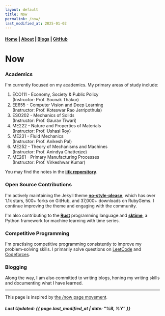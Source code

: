 ```yaml
---
layout: default
title: Now
permalink: /now/
last_modified_at: 2025-01-02
---
```


#### [Home](/) | [About](/about/) | [Blogs](/blogs/) | [GitHub](https://github.com/tanvincible)

# Now

### Academics
I'm currently focused on my academics. My primary areas of study include:

1. ECO111 - Economy, Society & Public Policy  
(Instructor: Prof. Sounak Thakur)
2. EE655 - Computer Vision and Deep Learning  
(Instructor: Prof. Koteswar Rao Jerripothula)
3. ESO202 - Mechanics of Solids  
(Instructor: Prof. Gaurav Tiwari)
4. ME222 - Nature and Properties of Materials  
(Instructor: Prof. Ushasi Roy)
5. ME231 - Fluid Mechanics  
(Instructor: Prof. Anikesh Pal)
6. ME252 - Theory of Mechanisms and Machines  
(Instructor: Prof. Anindya Chatterjee)
7. ME261 - Primary Manufacturing Processes  
(Instructor: Prof. Virkeshwar Kumar)

You may find the notes in the [**iitk reporsitory**](https://github.com/tanvincible/iitk).

### Open Source Contributions
I'm actively maintaining the Jekyll theme [**no-style-please**](https://github.com/riggraz/no-style-please), which has over 1.1k stars, 500+ forks on GitHub, and 37,000+ downloads on RubyGems. I continue improving the theme and engaging with the community.

I'm also contributing to the [**Rust**](https://github.com/rust-lang/rust/) programming language and [**sktime**](https://github.com/sktime/sktime), a Python framework for machine learning with time series.

### Competitive Programming
I'm practising competitive programming consistently to improve my problem-solving skills. I primarily solve questions on [LeetCode](https://leetcode.com/) and [Codeforces](https://codeforces.com/).

### Blogging
Along the way, I am also committed to writing blogs, honing my writing skills and documenting what I have learned.

---

This page is inspired by [the /now page movement](https://nownownow.com/about).

##### Last Updated: {{ page.last_modified_at | date: "%B, %Y" }}
